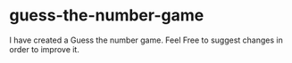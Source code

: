 # guess-the-number-game
I have created  a Guess the number game. Feel Free to suggest changes in order to improve it.

